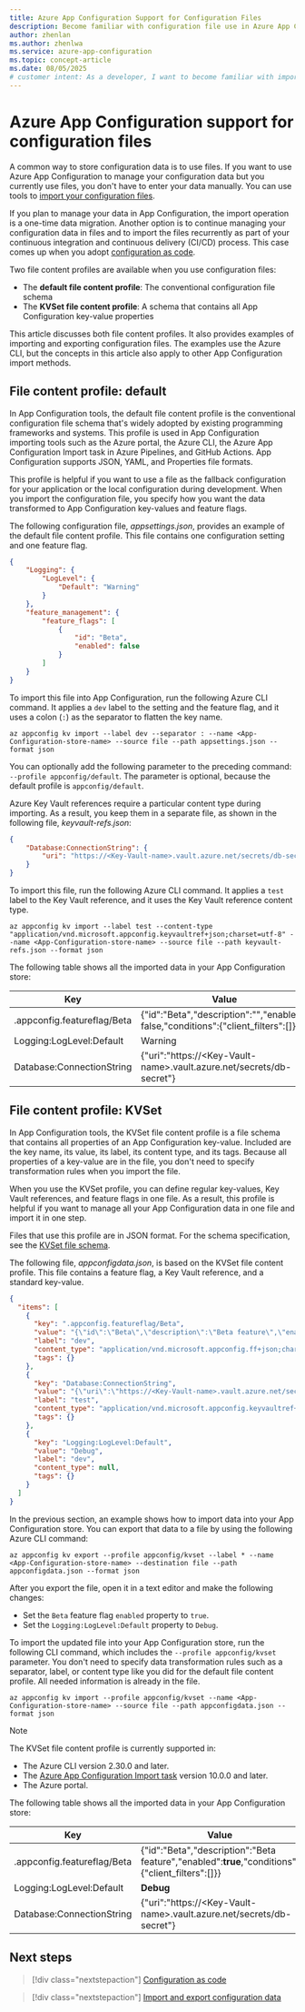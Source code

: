 ```yaml
---
title: Azure App Configuration Support for Configuration Files
description: Become familiar with configuration file use in Azure App Configuration. Find out about import tooling and the KVSet and default file content profiles.
author: zhenlan
ms.author: zhenlwa
ms.service: azure-app-configuration
ms.topic: concept-article
ms.date: 08/05/2025
# customer intent: As a developer, I want to become familiar with import tooling for Azure App Configuration and with the KVSet and default file content profiles so that I can work with configuration data in bulk and exchange data between my App Configuration store and code projects.
---
```


# Azure App Configuration support for configuration files

A common way to store configuration data is to use files. If you want to use Azure App Configuration to manage your configuration data but you currently use files, you don't have to enter your data manually. You can use tools to [import your configuration files](./howto-import-export-data.md).

If you plan to manage your data in App Configuration, the import operation is a one-time data migration. Another option is to continue managing your configuration data in files and to import the files recurrently as part of your continuous integration and continuous delivery (CI/CD) process. This case comes up when you adopt [configuration as code](./howto-best-practices.md#configuration-as-code).

Two file content profiles are available when you use configuration files:

- The **default file content profile**: The conventional configuration file schema
- The **KVSet file content profile**: A schema that contains all App Configuration key-value properties

This article discusses both file content profiles. It also provides examples of importing and exporting configuration files. The examples use the Azure CLI, but the concepts in this article also apply to other App Configuration import methods.

## File content profile: default

In App Configuration tools, the default file content profile is the conventional configuration file schema that's widely adopted by existing programming frameworks and systems. This profile is used in App Configuration importing tools such as the Azure portal, the Azure CLI, the Azure App Configuration Import task in Azure Pipelines, and GitHub Actions. App Configuration supports JSON, YAML, and Properties file formats.

This profile is helpful if you want to use a file as the fallback configuration for your application or the local configuration during development. When you import the configuration file, you specify how you want the data transformed to App Configuration key-values and feature flags.

The following configuration file, *appsettings.json*, provides an example of the default file content profile. This file contains one configuration setting and one feature flag.

```json
{
    "Logging": {
        "LogLevel": {
            "Default": "Warning"
        }
    },
    "feature_management": {
        "feature_flags": [
            {
                "id": "Beta",
                "enabled": false
            }
        ]
    }
}
```

To import this file into App Configuration, run the following Azure CLI command. It applies a `dev` label to the setting and the feature flag, and it uses a colon (`:`) as the separator to flatten the key name.

```azurecli-interactive
az appconfig kv import --label dev --separator : --name <App-Configuration-store-name> --source file --path appsettings.json --format json
```

You can optionally add the following parameter to the preceding command: `--profile appconfig/default`. The parameter is optional, because the default profile is `appconfig/default`.

Azure Key Vault references require a particular content type during importing. As a result, you keep them in a separate file, as shown in the following file, *keyvault-refs.json*:

```json
{
    "Database:ConnectionString": {
        "uri": "https://<Key-Vault-name>.vault.azure.net/secrets/db-secret"
    }  
}
```

To import this file, run the following Azure CLI command. It applies a `test` label to the Key Vault reference, and it uses the Key Vault reference content type.

```azurecli-interactive
az appconfig kv import --label test --content-type "application/vnd.microsoft.appconfig.keyvaultref+json;charset=utf-8" --name <App-Configuration-store-name> --source file --path keyvault-refs.json --format json
```

The following table shows all the imported data in your App Configuration store:

| Key | Value | Label | Content type |
|---------|---------|---------|---------|
| .appconfig.featureflag/Beta | {"id":"Beta","description":"","enabled": false,"conditions":{"client_filters":[]}} | dev | application/vnd.microsoft.appconfig.ff+json;charset=utf-8 |
| Logging:LogLevel:Default | Warning | dev |  |
| Database:ConnectionString | {\"uri\":\"https://\<Key-Vault-name\>.vault.azure.net/secrets/db-secret\"} | test | application/vnd.microsoft.appconfig.keyvaultref+json;charset=utf-8 |

## File content profile: KVSet

In App Configuration tools, the KVSet file content profile is a file schema that contains all properties of an App Configuration key-value. Included are the key name, its value, its label, its content type, and its tags. Because all properties of a key-value are in the file, you don't need to specify transformation rules when you import the file. 

When you use the KVSet profile, you can define regular key-values, Key Vault references, and feature flags in one file. As a result, this profile is helpful if you want to manage all your App Configuration data in one file and import it in one step.

Files that use this profile are in JSON format. For the schema specification, see the [KVSet file schema](https://aka.ms/latest-kvset-schema).

The following file, *appconfigdata.json*, is based on the KVSet file content profile. This file contains a feature flag, a Key Vault reference, and a standard key-value.

```json
{
  "items": [
    {
      "key": ".appconfig.featureflag/Beta",
      "value": "{\"id\":\"Beta\",\"description\":\"Beta feature\",\"enabled\":true,\"conditions\":{\"client_filters\":[]}}",
      "label": "dev",
      "content_type": "application/vnd.microsoft.appconfig.ff+json;charset=utf-8",
      "tags": {}
    },
    {
      "key": "Database:ConnectionString",
      "value": "{\"uri\":\"https://<Key-Vault-name>.vault.azure.net/secrets/db-secret\"}",
      "label": "test",
      "content_type": "application/vnd.microsoft.appconfig.keyvaultref+json;charset=utf-8",
      "tags": {}
    },
    {
      "key": "Logging:LogLevel:Default",
      "value": "Debug",
      "label": "dev",
      "content_type": null,
      "tags": {}
    }
  ]
}
```

In the previous section, an example shows how to import data into your App Configuration store. You can export that data to a file by using the following Azure CLI command:

```azurecli-interactive
az appconfig kv export --profile appconfig/kvset --label * --name <App-Configuration-store-name> --destination file --path appconfigdata.json --format json 
```

After you export the file, open it in a text editor and make the following changes:

- Set the `Beta` feature flag `enabled` property to `true`.
- Set the `Logging:LogLevel:Default` property to `Debug`.

To import the updated file into your App Configuration store, run the following CLI command, which includes the `--profile appconfig/kvset` parameter. You don't need to specify data transformation rules such as a separator, label, or content type like you did for the default file content profile. All needed information is already in the file.

```azurecli-interactive
az appconfig kv import --profile appconfig/kvset --name <App-Configuration-store-name> --source file --path appconfigdata.json --format json
```

> [!NOTE]
> The KVSet file content profile is currently supported in:
> 
> - The Azure CLI version 2.30.0 and later.
> - The [Azure App Configuration Import task](./azure-pipeline-import-task.md) version 10.0.0 and later.
> - The Azure portal.

The following table shows all the imported data in your App Configuration store:

| Key | Value | Label | Content type |
|---------|---------|---------|---------|
| .appconfig.featureflag/Beta | {"id":"Beta","description":"Beta feature","enabled":**true**,"conditions":{"client_filters":[]}} | dev | application/vnd.microsoft.appconfig.ff+json;charset=utf-8 |
| Logging:LogLevel:Default | **Debug** | dev |  |
| Database:ConnectionString | {\"uri\":\"https://\<Key-Vault-name\>.vault.azure.net/secrets/db-secret\"} | test | application/vnd.microsoft.appconfig.keyvaultref+json;charset=utf-8 |

## Next steps

> [!div class="nextstepaction"]
> [Configuration as code](./howto-best-practices.md#configuration-as-code)

> [!div class="nextstepaction"]
> [Import and export configuration data](./howto-import-export-data.md)
